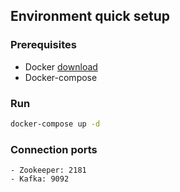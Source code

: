 ## Environment quick setup
### Prerequisites
* Docker [download](https://www.docker.com/get-started/)
* Docker-compose

### Run
```cmd
docker-compose up -d
```

### Connection ports
```fix
- Zookeeper: 2181
- Kafka: 9092
```
